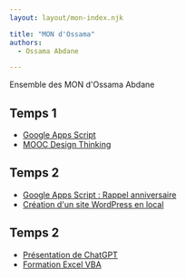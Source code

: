 ```yaml
---
layout: layout/mon-index.njk

title: "MON d'Ossama"
authors:
  - Ossama Abdane

---
```

<!-- début résumé -->
Ensemble des MON d'Ossama Abdane
<!-- fin résumé -->

## Temps 1

- [Google Apps Script](./mon1)
- [MOOC Design Thinking](./mon1.2)

## Temps 2

- [Google Apps Script : Rappel anniversaire](./mon2.1)
- [Création d'un site WordPress en local](./mon2.2)

## Temps 2

- [Présentation de ChatGPT](./mon3.1)
- [Formation Excel VBA](./mon3.2)